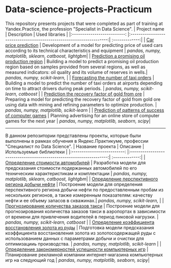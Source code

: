 # Data-science-projects-Practicum
This repository presents projects that were completed as part of training at Yandex.Practice, the profession "Specialist in Data Science".
| Project name | Description | Used libraries  |
|:--------------------------: |:-------------------------------------------------------------------:| :-------------:|
| [Car price prediction](https://github.com/MariaMyslivets/Data-Science-projects-Practicum/tree/main/Car-price) | Development of a model for predicting price of used cars according to its technical characteristics and equipment | *pandas,*  *numpy,* *matplotlib,* *sklearn,* *catboost,* *lightgbm*|
| [Prediction a promising oil production region](https://github.com/MariaMyslivets/Data-Science-projects-Practicum/tree/main/Choosing_a_location_for_a_well) | Building a model to predict a promising oil production region based on samples provided from several regions, as well as measured indicators: oil quality and its volume of reserves in wells.| *pandas,* *numpy,* *scikit-learn,* |
| [Forecasting the number of taxi orders](https://github.com/MariaMyslivets/Data-Science-projects-Practicum/tree/main/Number-of-taxi-orders) | Building a model to predict the number of taxi orders at airports depending on time to attract drivers during peak periods. | *pandas,* *numpy,* *scikit-learn,* *catboost* |
| [Prediction the recovery factor of gold from ore](https://github.com/MariaMyslivets/Data-Science-projects-Practicum/tree/main/Recovery_of_gold_from_ore) | Preparing a model for predicting the recovery factor of gold from gold ore using data with mining and refining parameters to optimize production.  | *pandas,* *numpy,* *matplotlib,* *scikit-learn* |
| [Prediction of patterns of success of computer games](https://github.com/MariaMyslivets/Data-Science-projects-Practicum/tree/main/The_success_of_computer_games) | Planning advertising for an online store of computer games for the next year | *pandas,* *numpy,* *matplotlib,*  *seaborn,* *scipy*|




***
В данном репозитории представлены проекты, которые были выполнены в рамках обучения в Яндекс.Практикуме, профессии "Специалист по Data Science".
| Название проекта | Описание | Используемые библиотеки |
|:--------------------------: |:-------------------------------------------------------------------:| :-------------:|
| [Определение стоимости автомобилей](https://github.com/MariaMyslivets/Data-Science-projects-Practicum/tree/main/Car-price) | Разработка модели для предсказания стоимости подержанных автомобилей по его техническим характеристикам и комплектации | *pandas,*  *numpy,* *matplotlib,* *sklearn,* *catboost,* *lightgbm*|
| [Определение перспективного региона добычи нефти](https://github.com/MariaMyslivets/Data-Science-projects-Practicum/tree/main/Choosing_a_location_for_a_well) | Построение модели для определения перспективного региона добычи нефти по предоставленным пробам из нескольких регионов, а также измеренным показателям: качеству нефти и ее объему запасов в скважинах.| *pandas,* *numpy,* *scikit-learn,* |
| [Прогнозирование количества заказов такси](https://github.com/MariaMyslivets/Data-Science-projects-Practicum/tree/main/Number-of-taxi-orders) | Построение модели для прогнозирования количества заказов такси в аэропортах в зависимости от времени для привлечения водителей в период пиковой нагрузки. | *pandas,* *numpy,* *scikit-learn,* *catboost* |
| [Определение коэффициента восстановления золота из руды](https://github.com/MariaMyslivets/Data-Science-projects-Practicum/tree/main/Recovery_of_gold_from_ore) | Подготовка модели предсказания коэффициента восстановления золота из золотосодержащей руды с использованием данных с параметрами добычи и очистки для оптимизацииь производства.  | *pandas,* *numpy,* *matplotlib,* *scikit-learn* |
| [Определение закономерностей успешности компьютерных игр](https://github.com/MariaMyslivets/Data-Science-projects-Practicum/tree/main/The_success_of_computer_games) | Планирование рекламной компании интернет-магазина компьютерных игр на следующий год | *pandas,* *numpy,* *matplotlib,*  *seaborn,* *scipy*|


